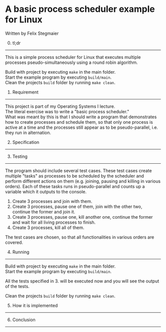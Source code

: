 A basic process scheduler example for Linux
===========================================
Written by Felix Stegmaier

0. tl;dr
--------
This is a simple process scheduler for Linux
that executes multiple processes pseudo-simultaneously
using a round robin algorithm.

Build with project by executing `make` in the main folder.  
Start the example program by executing `build/main`.  
Clean the projects `build` folder by running `make clean`.

1. Requirement
--------------
This project is part of my Operating Systems I lecture.  
The literal exercise was to write a "basic process scheduler."  
What was meant by this is that I should write a program
that demonstrates how to create processes and schedule them,
so that only one process is active at a time and the processes
still appear as to be pseudo-parallel, i.e. they run in alternation.


2. Specification
----------------


3. Testing
----------
The program should include several test cases.
These test cases create multiple "tasks" as processes to be
scheduled by the scheduler and perform different actions on them
(e.g. joining, pausing and killing in various orders).
Each of these tasks runs in pseudo-parallel and counts up a variable
which it outputs to the console.

1. Create 3 processes and join with them.
2. Create 3 processes, pause one of them, join with the other two, continue the former and join it.
3. Create 3 processes, pause one, kill another one, continue the former and wait for all living processes to finish.
4. Create 3 processes, kill all of them.

The test cases are chosen, so that all functionalities in various orders are covered. 



4. Running
----------
Build with project by executing `make` in the main folder.  
Start the example program by executing `build/main`.  

All the tests specified in 3. will be executed now
and you will see the output of the tests.

Clean the projects `build` folder by running `make clean`.


5. How it is implemented
------------------------


6. Conclusion
-------------
